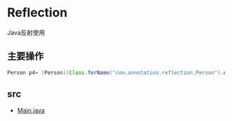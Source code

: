 # Reflection

Java反射使用

## 主要操作

```java
Person p4= (Person)(Class.forName("com.annotation.reflection.Person").newInstance());
```

## src

* [Main.java](/src/com/annotation/reflection/Main.java)
